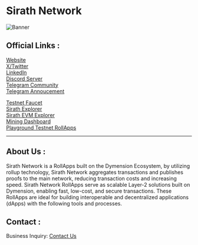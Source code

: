 # Sirath Network

![Banner](https://i.imgur.com/lo75FbC.png)

## Official Links :

[Website](https://sirath.network/) \
[X/Twitter](https://x.com/SirathNetwork) \
[LinkedIn](https://www.linkedin.com/company/sirathnetwork) \
[Discord Server](https://discord.gg/4xY6PYdjhz) \
[Telegram Community](https://t.me/SirathNetwork) \
[Telegram Annoucement](https://t.me/SirathNetworkNews)

[Testnet Faucet](https://faucet.sirath.network) \
[Sirath Explorer](https://explorer.sirath.network/sirath) \
[Sirath EVM Explorer](https://evm-explorer.sirath.network) \
[Mining Dashboard](https://mining.sirath.network) \
[Playground Testnet RollApps](https://playground.dymension.xyz/rollapps/sirathnetwork_6660-1/token)

---

## About Us :
Sirath Network is a RollApps built on the Dymension Ecosystem, by utilizing rollup technology, Sirath Network aggregates transactions and publishes proofs to the main network, reducing transaction costs and increasing speed. Sirath Network RollApps serve as scalable Layer-2 solutions built on Dymension, enabling fast, low-cost, and secure transactions. These RollApps are ideal for building interoperable and decentralized applications (dApps) with the following tools and processes.

## Contact :
Business Inquiry: [Contact Us](https://sirath.network/contact)
